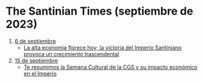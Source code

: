 # The Santinian Times (septiembre de 2023)

1. [6 de septiembre](times_09-06-2023.md)
   * [La alta economía florece hoy; la victoria del Imperio Santiniano provoca un crecimiento trascendental](times_09-06-2023.md#la-alta-economía-florece-hoy-la-victoria-del-imperio-santiniano-provoca-un-crecimiento-trascendental)
2. [15 de septiembre](times_09-15-2023.md)
   * [Te resumimos la Semana Cultural de la CGS y su impacto económico en el Imperio](times_09-15-2023.md#te-resumimos-la-semana-cultural-de-la-cgs-y-su-impacto-económico-en-el-imperio)
